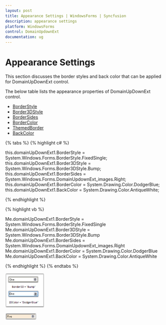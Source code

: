 ```yaml
---
layout: post
title: Appearance Settings | WindowsForms | Syncfusion
description: appearance settings
platform: WindowsForms
control: DomainUpdownExt 
documentation: ug
---
```

# Appearance Settings

This section discusses the border styles and back color that can be applied for DomainUpDownExt control.

The below table lists the appearance properties of DomainUpDownExt control.

* [BorderStyle](https://help.syncfusion.com/cr/windowsforms/Syncfusion.Tools.Windows~Syncfusion.Windows.Forms.Tools.DomainUpDownExt~BorderStyle.html)
* [Border3DStyle](https://help.syncfusion.com/cr/windowsforms/Syncfusion.Tools.Windows~Syncfusion.Windows.Forms.Tools.DomainUpDownExt~Border3DStyle.html)
* [BorderSides](https://help.syncfusion.com/cr/windowsforms/Syncfusion.Tools.Windows~Syncfusion.Windows.Forms.Tools.DomainUpDownExt~BorderSides.html)
* [BorderColor](https://help.syncfusion.com/cr/windowsforms/Syncfusion.Tools.Windows~Syncfusion.Windows.Forms.Tools.DomainUpDownExt~BorderColor.html)
* [ThemedBorder](https://help.syncfusion.com/cr/windowsforms/Syncfusion.Tools.Windows~Syncfusion.Windows.Forms.Tools.DomainUpDownExt~ThemesEnabled.html)
* [BackColor](https://help.syncfusion.com/cr/windowsforms/Syncfusion.Tools.Windows~Syncfusion.Windows.Forms.Tools.DomainUpDownExt~BackColor.html)

{% tabs %}
{% highlight c# %}

this.domainUpDownExt1.BorderStyle = System.Windows.Forms.BorderStyle.FixedSingle;
this.domainUpDownExt1.Border3DStyle = System.Windows.Forms.Border3DStyle.Bump;
this.domainUpDownExt1.BorderSides = System.Windows.Forms.DomainUpdownExt_images.Right;
this.domainUpDownExt1.BorderColor = System.Drawing.Color.DodgerBlue; 
this.domainUpDownExt1.BackColor = System.Drawing.Color.AntiqueWhite;

{% endhighlight %}

{% highlight vb %}

Me.domainUpDownExt1.BorderStyle = System.Windows.Forms.BorderStyle.FixedSingle
Me.domainUpDownExt1.Border3DStyle = System.Windows.Forms.Border3DStyle.Bump
Me.domainUpDownExt1.BorderSides = System.Windows.Forms.DomainUpdownExt_images.Right
Me.domainUpDownExt1.BorderColor = System.Drawing.Color.DodgerBlue
Me.domainUpDownExt1.BackColor = System.Drawing.Color.AntiqueWhite

{% endhighlight %}
{% endtabs %}

![DomainUpDownExt appearance](DomainUpdownExt_images/Overview_img431.png) 

![DomainUpDownExt appearance](DomainUpdownExt_images/Overview_img432.png) 

